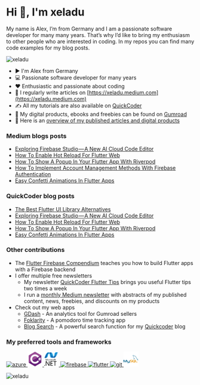 # Hi 👋, I'm xeladu

My name is Alex, I’m from Germany and I am a passionate software developer for many many years. That’s why I’d like to bring my enthusiasm to other people who are interested in coding. In my repos you can find many code examples for my blog posts.

<p align="left"> <img src="https://komarev.com/ghpvc/?username=xeladu&label=Profile%20views&color=44ff00&style=plastic" alt="xeladu" /> </p>

- ▶  I'm Alex from Germany
- 💻 Passionate software developer for many years
- ❤  Enthusiastic and passionate about coding
- 📝 I regularly write articles on [https://xeladu.medium.com](https://xeladu.medium.com)
- ✍ All my tutorials are also available on [QuickCoder](https://quickcoder.org)
- 🏬 My digital products, ebooks and freebies can be found on [Gumroad](https://xeladu.gumroad.com)
- 📙 Here is an [overview of my published articles and digital products](https://xeladu.medium.com/%E2%84%B9-xeladus-info-point-find-quickly-what-you-need-bbe620e97d8c)

### Medium blogs posts
<!-- BLOG-POST-LIST:START -->
- [Exploring Firebase Studio — A New AI Cloud Code Editor](https://levelup.gitconnected.com/exploring-firebase-studio-a-new-ai-cloud-code-editor-fa7ee0879160?source=rss-ae1e6291afc3------2)
- [How To Enable Hot Reload For Flutter Web](https://levelup.gitconnected.com/how-to-enable-hot-reload-for-flutter-web-b2138adb8604?source=rss-ae1e6291afc3------2)
- [How To Show A Popup In Your Flutter App With Riverpod](https://levelup.gitconnected.com/how-to-show-a-popup-in-your-flutter-app-with-riverpod-596913dfdf82?source=rss-ae1e6291afc3------2)
- [How To Implement Account Management Methods With Firebase Authentication](https://levelup.gitconnected.com/how-to-implement-account-management-methods-with-firebase-authentication-2fa759bde8aa?source=rss-ae1e6291afc3------2)
- [Easy Confetti Animations In Flutter Apps](https://xeladu.medium.com/easy-confetti-animations-in-flutter-apps-8ca6a6858283?source=rss-ae1e6291afc3------2)
<!-- BLOG-POST-LIST:END -->

### QuickCoder blog posts
<!-- QC-BLOG-POST-LIST:START -->
- [The Best Flutter UI Library Alternatives](https://quickcoder.org/best-flutter-ui-library-alternatives/?utm_source=rss&utm_medium=rss&utm_campaign=best-flutter-ui-library-alternatives)
- [Exploring Firebase Studio — A New AI Cloud Code Editor](https://quickcoder.org/exploring-firebase-studio/?utm_source=rss&utm_medium=rss&utm_campaign=exploring-firebase-studio)
- [How To Enable Hot Reload For Flutter Web](https://quickcoder.org/how-to-enable-hot-reload-for-flutter-web/?utm_source=rss&utm_medium=rss&utm_campaign=how-to-enable-hot-reload-for-flutter-web)
- [How To Show A Popup In Your Flutter App With Riverpod](https://quickcoder.org/how-to-show-a-popup-in-your-flutter-app-with-riverpod/?utm_source=rss&utm_medium=rss&utm_campaign=how-to-show-a-popup-in-your-flutter-app-with-riverpod)
- [Easy Confetti Animations In Flutter Apps](https://quickcoder.org/confetti-animations-in-flutter-apps/?utm_source=rss&utm_medium=rss&utm_campaign=confetti-animations-in-flutter-apps)
<!-- QC-BLOG-POST-LIST:END -->

### Other contributions

- The [Flutter Firebase Compendium](https://flutter-firebase.quickcoder.org) teaches you how to build Flutter apps with a Firebase backend
- I offer multiple free newsletters
  - My newsletter [QuickCoder Flutter Tips](https://newsletters.quickcoder.org#flutter) brings you useful Flutter tips two times a week
  - I run a [monthly Medium newsletter](https://newsletters.quickcoder.org#medium) with abstracts of my published content, news, freebies, and discounts on my products
- Check out my web apps
  - [GDash](https://quickcoder.org/gdash) - An analytics tool for Gumroad sellers 
  - [Foklarity](https://foklarity.quickcoder.org) - A pomodoro time tracking app
  - [Blog Search](https://search.quickcoder.org) - A powerful search function for my [Quickcoder](https://quickcoder.org) blog

### My preferred tools and frameworks
 <p>
  <a href="https://azure.microsoft.com/en-in/" target="_blank" rel="noreferrer"> <img src="https://www.vectorlogo.zone/logos/microsoft_azure/microsoft_azure-icon.svg" alt="azure" width="40" height="40"/> </a> 
  <a href="https://www.w3schools.com/cs/" target="_blank" rel="noreferrer"> <img src="https://raw.githubusercontent.com/devicons/devicon/master/icons/csharp/csharp-original.svg" alt="csharp" width="40" height="40"/> </a> 
  <a href="https://dotnet.microsoft.com/" target="_blank" rel="noreferrer"> <img src="https://raw.githubusercontent.com/devicons/devicon/master/icons/dot-net/dot-net-original-wordmark.svg" alt="dotnet" width="40" height="40"/> </a> 
  <a href="https://firebase.google.com/" target="_blank" rel="noreferrer"> <img src="https://www.vectorlogo.zone/logos/firebase/firebase-icon.svg" alt="firebase" width="40" height="40"/> </a> 
  <a href="https://flutter.dev" target="_blank" rel="noreferrer"> <img src="https://www.vectorlogo.zone/logos/flutterio/flutterio-icon.svg" alt="flutter" width="40" height="40"/> </a> 
  <a href="https://git-scm.com/" target="_blank" rel="noreferrer"> <img src="https://www.vectorlogo.zone/logos/git-scm/git-scm-icon.svg" alt="git" width="40" height="40"/> </a> 
  <a href="https://www.mysql.com/" target="_blank" rel="noreferrer"> <img src="https://raw.githubusercontent.com/devicons/devicon/master/icons/mysql/mysql-original-wordmark.svg" alt="mysql" width="40" height="40"/> </a> 
  </p>
  
  <p><img src="https://github-readme-stats.vercel.app/api/top-langs?username=xeladu&show_icons=true&theme=synthwave&locale=en&layout=compact" alt="xeladu" /></p>
